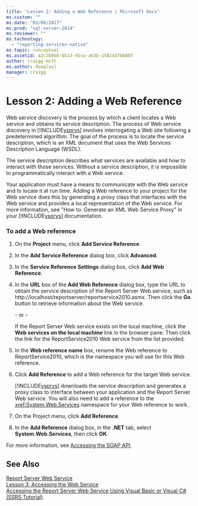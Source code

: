 ```yaml
---
title: "Lesson 2: Adding a Web Reference | Microsoft Docs"
ms.custom: ""
ms.date: "03/06/2017"
ms.prod: "sql-server-2014"
ms.reviewer: ""
ms.technology: 
  - "reporting-services-native"
ms.topic: conceptual
ms.assetid: a2c2b8b8-6b13-45ca-ab3b-1582447b6807
author: craigg-msft
ms.author: douglasl
manager: craigg
---
```

# Lesson 2: Adding a Web Reference
  Web service discovery is the process by which a client locates a Web service and obtains its service description. The process of Web service discovery in [!INCLUDE[vsprvs](../includes/vsprvs-md.md)] involves interrogating a Web site following a predetermined algorithm. The goal of the process is to locate the service description, which is an XML document that uses the Web Services Description Language (WSDL).  
  
 The service description describes what services are available and how to interact with those services. Without a service description, it is impossible to programmatically interact with a Web service.  
  
 Your application must have a means to communicate with the Web service and to locate it at run time. Adding a Web reference to your project for the Web service does this by generating a proxy class that interfaces with the Web service and provides a local representation of the Web service. For more information, see "How to: Generate an XML Web Service Proxy" in your [!INCLUDE[vsprvs](../includes/vsprvs-md.md)] documentation.  
  
### To add a Web reference  
  
1.  On the **Project** menu, click **Add Service Reference**.  
  
2.  In the **Add Service Reference** dialog box, click **Advanced**.  
  
3.  In the **Service Reference Settings** dialog box, click **Add Web Reference**.  
  
4.  In the **URL** box of the **Add Web Reference** dialog box, type the URL to obtain the service description of the Report Server Web service, such as http://localhost/reportserver/reportservice2010.asmx. Then click the **Go** button to retrieve information about the Web service.  
  
     \- or -  
  
     If the Report Server Web service exists on the local machine, click the **Web services on the local machine** link in the browser pane. Then click the link for the ReportService2010 Web service from the list provided.  
  
5.  In the **Web reference name** box, rename the Web reference to ReportService2010, which is the namespace you will use for this Web reference.  
  
6.  Click **Add Reference** to add a Web reference for the target Web service.  
  
     [!INCLUDE[vsprvs](../includes/vsprvs-md.md)] downloads the service description and generates a proxy class to interface between your application and the Report Server Web service. You will also need to add a reference to the <xref:System.Web.Services> namespace for your Web reference to work.  
  
7.  On the Project menu, click **Add Reference**.  
  
8.  In the **Add Reference** dialog box, in the **.NET** tab, select **System.Web.Services**, then click **OK**.  
  
 For more information, see [Accessing the SOAP API](../reporting-services/report-server-web-service/accessing-the-soap-api.md).  
  
## See Also  
 [Report Server Web Service](../reporting-services/report-server-web-service/report-server-web-service.md)   
 [Lesson 3: Accessing the Web Service](../../2014/tutorials/lesson-3-accessing-the-web-service.md)   
 [Accessing the Report Server Web Service Using Visual Basic or Visual C&#35; &#40;SSRS Tutorial&#41;](../../2014/tutorials/access-report-server-web-service-vb-vcsharp-ssrs-tutorial.md)  
  
  
